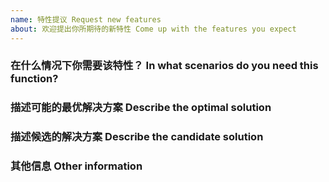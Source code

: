 ```yaml
---
name: 特性提议 Request new features
about: 欢迎提出你所期待的新特性 Come up with the features you expect
---
```


### 在什么情况下你需要该特性？ In what scenarios do you need this function?

<!--
请尽量清晰地描述该特性的应用场景。
Please describe the functions and application scenarios you expect as clearly and accurately as possible.
-->

### 描述可能的最优解决方案 Describe the optimal solution

<!--
请描述你能想到的最优解决方案。也有有些类似软件已经实现了该特性，请列出以供我们参考。
Please try to describe the best solution. There may be similar software that implements this feature. Please also list it for our reference.
-->

### 描述候选的解决方案 Describe the candidate solution

<!--
请描述你能想到的候选解决方案。
Please describe the candidate solutions you can accept as clearly and accurately as possible.
-->

### 其他信息 Other information

<!--
请提供任何附加信息，以帮助我们更好地理解该特性和解决方案。
Please provide any additional information about this feature suggestion.
-->